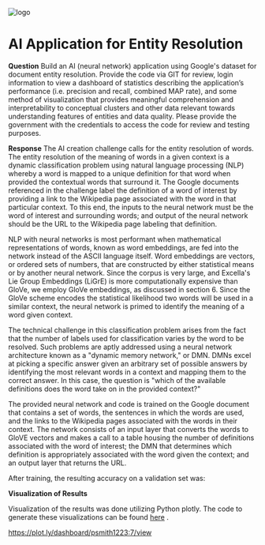 ![logo](https://www.excella.com/wp-content/themes/excella/images/footer-logo.svg)

# AI Application for Entity Resolution

**Question**
Build an AI (neural network) application using Google's dataset for document entity resolution. Provide the code via GIT for review, login information to view a dashboard of statistics describing the application’s performance (i.e. precision and recall, combined MAP rate), and some method of visualization that provides meaningful comprehension and interpretability to conceptual clusters and other data relevant towards understanding features of entities and data quality. Please provide the government with the credentials to access the code for review and testing purposes.

**Response**
The AI creation challenge calls for the entity resolution of words.  The entity resolution of the meaning of words in a given context is a dynamic classification problem using natural language processing (NLP) whereby a word is mapped to a unique definition for that word when provided the contextual words that surround it.  The Google documents referenced in the challenge label the definition of a word of interest by providing a link to the Wikipedia page associated with the word in that particular context.  To this end, the inputs to the neural network must be the word of interest and surrounding words; and output of the neural network should be the URL to the Wikipedia page labeling that definition.   
 
NLP with neural networks is most performant when mathematical representations of words, known as word embeddings, are fed into the network instead of the ASCII language itself.  Word embeddings are vectors, or ordered sets of numbers, that are constructed by either statistical means or by another neural network.  Since the corpus is very large, and Excella's Lie Group Embeddings (LiGrE) is more computationally expensive than GloVe, we employ GloVe embeddings, as discussed in section 6. Since the GloVe scheme encodes the statistical likelihood two words will be used in a similar context, the neural network is primed to identify the meaning of a word given context. 
 
The technical challenge in this classification problem arises from the fact that the number of labels used for classification varies by the word to be resolved.  Such problems are aptly addressed using a neural network architecture known as a "dynamic memory network," or DMN.  DMNs excel at picking a specific answer given an arbitrary set of possible answers by identifying the most relevant words in a context and mapping them to the correct answer.  In this case, the question is "which of the available definitions does the word take on in the provided context?" 
 
The provided neural network and code is trained on the Google document that contains a set of words, the sentences in which the words are used, and the links to the Wikipedia pages associated with the words in their context.  The network consists of an input layer that converts the words to GloVE vectors and makes a call to a table housing the number of definitions associated with the word of interest; the DMN that determines which definition is appropriately associated with the word given the context; and an output layer that returns the URL.  

After training, the resulting accuracy on a validation set was:

**Visualization of Results**

Visualization of the results was done utilizing Python plotly. The code to generate these visualizations can be found [here](https://github.com/excellalabs/ai-entityres/blob/master/dashboard/challenge_dashboard_.ipynb)
. 

https://plot.ly/dashboard/psmith1223:7/view
